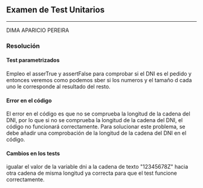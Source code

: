 ## Examen de Test Unitarios

---
DIMA APARICIO PEREIRA
### Resolución

#### Test parametrizados

Empleo el asserTrue y assertFalse para comprobar si el DNI  es el pedido y entonces veremos como podemos sber si los numeros y el tamaño d cada uno le corresponde al resultado del resto.

#### Error en el código

El error en el código es que no se comprueba la longitud de la cadena del DNI, por lo que si no se comprueba la longitud de la cadena del DNI, el código no funcionará correctamente. Para solucionar este problema, se debe añadir una comprobación de la longitud de la cadena del DNI en el código.

#### Cambios en los tests

igualar el valor de la variable dni a la cadena de texto "12345678Z" hacia otra cadena de misma longitud ya correcta para que el test funcione correctamente.
